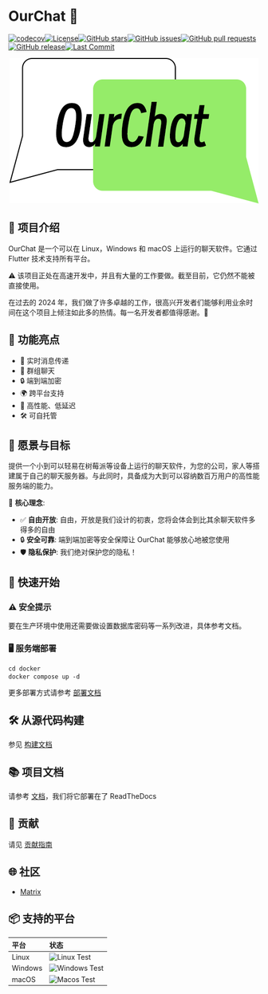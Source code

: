 # OurChat 🚀

[![codecov](https://codecov.io/github/SkyUOI/OurChat/graph/badge.svg?token=U6BWN74URE)](https://codecov.io/github/SkyUOI/OurChat)[![License](https://img.shields.io/github/license/skyuoi/ourchat)](https://github.com/skyuoi/ourchat/blob/main/LICENSE)[![GitHub stars](https://img.shields.io/github/stars/skyuoi/ourchat)](https://github.com/skyuoi/ourchat/stargazers)[![GitHub issues](https://img.shields.io/github/issues/skyuoi/ourchat)](https://github.com/skyuoi/ourchat/issues)[![GitHub pull requests](https://img.shields.io/github/issues-pr/skyuoi/ourchat)](https://github.com/skyuoi/ourchat/pulls)[![GitHub release](https://img.shields.io/github/v/release/skyuoi/ourchat)](https://github.com/skyuoi/ourchat/releases)[![Last Commit](https://img.shields.io/github/last-commit/skyuoi/ourchat)](https://github.com/skyuoi/ourchat/commits)

<!-- markdownlint-disable MD033 -->
<p align="center">
    <img src="./resource/logo.png" alt="OurChat_logo" />
</p>
<!-- markdownlint-enable MD033 -->

## 🌟 项目介绍

OurChat 是一个可以在 Linux，Windows 和 macOS 上运行的聊天软件。它通过 Flutter 技术支持所有平台。

⚠️ 该项目正处在高速开发中，并且有大量的工作要做。截至目前，它仍然不能被直接使用。

在过去的 2024 年，我们做了许多卓越的工作，很高兴开发者们能够利用业余时间在这个项目上倾注如此多的热情。每一名开发者都值得感谢。💖

## 📱 功能亮点

- 💬 实时消息传递
- 👥 群组聊天
- 🔒 端到端加密
- 🌍 跨平台支持
- 🚀 高性能、低延迟
- 🛠️ 可自托管

## 🚀 愿景与目标

提供一个小到可以轻易在树莓派等设备上运行的聊天软件，为您的公司，家人等搭建属于自己的聊天服务器。与此同时，具备成为大到可以容纳数百万用户的高性能服务端的能力。

🔑 **核心理念**:

- ✅ **自由开放**: 自由，开放是我们设计的初衷，您将会体会到比其余聊天软件多得多的自由
- 🔒 **安全可靠**: 端到端加密等安全保障让 OurChat 能够放心地被您使用
- 🛡️ **隐私保护**: 我们绝对保护您的隐私！

## 🚀 快速开始

### ⚠️ 安全提示

要在生产环境中使用还需要做设置数据库密码等一系列改进，具体参考文档。

### 🖥️ 服务端部署

```shell
cd docker
docker compose up -d
```

更多部署方式请参考 [部署文档](https://ourchat.readthedocs.io/zh-cn/latest/docs/deploy/server-deploy.html)

## 🛠️ 从源代码构建

参见 [构建文档](https://ourchat.readthedocs.io/zh-cn/latest/docs/run/build.html)

## 📚 项目文档

请参考 [文档](https://ourchat.readthedocs.io/zh-cn/latest/)，我们将它部署在了 ReadTheDocs

## 🤝 贡献

请见 [贡献指南](https://ourchat.readthedocs.io/zh-cn/latest/docs/development/contributing.html)

## 🌐 社区

- [Matrix](https://matrix.to/#/#skyuoiourchat:matrix.org)

## 📦 支持的平台

| 平台      | 状态                                                                                                     |
|:--------|:-------------------------------------------------------------------------------------------------------|
| Linux   | ![Linux Test](https://img.shields.io/github/actions/workflow/status/skyuoi/ourchat/rust_linux.yml)     |
| Windows | ![Windows Test](https://img.shields.io/github/actions/workflow/status/skyuoi/ourchat/rust_windows.yml) |
| macOS   | ![Macos Test](https://img.shields.io/github/actions/workflow/status/skyuoi/ourchat/rust_macos.yml)     |
